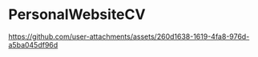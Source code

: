 # PersonalWebsiteCV
https://github.com/user-attachments/assets/260d1638-1619-4fa8-976d-a5ba045df96d
